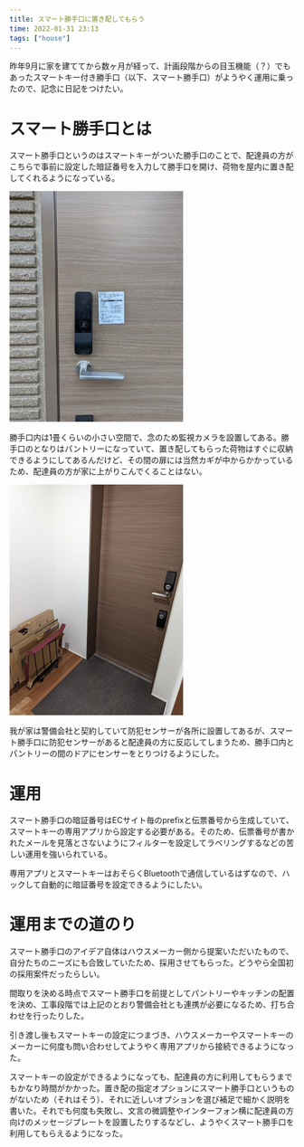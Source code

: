 ```yaml
---
title: スマート勝手口に置き配してもらう
time: 2022-01-31 23:13
tags: ["house"]
---
```


昨年9月に家を建ててから数ヶ月が経って、計画段階からの目玉機能（？）でもあったスマートキー付き勝手口（以下、スマート勝手口）がようやく運用に乗ったので、記念に日記をつけたい。

# スマート勝手口とは
スマート勝手口というのはスマートキーがついた勝手口のことで、配達員の方がこちらで事前に設定した暗証番号を入力して勝手口を開け、荷物を屋内に置き配してくれるようになっている。

![外側](./outside.jpg "スマートキーと使い方を説明するシール")

勝手口内は1畳くらいの小さい空間で、念のため監視カメラを設置してある。勝手口のとなりはパントリーになっていて、置き配してもらった荷物はすぐに収納できるようにしてあるんだけど、その間の扉には当然カギが中からかかっているため、配達員の方が家に上がりこんでくることはない。

![内側](./inside.jpg "ここに置いてもらう")

我が家は警備会社と契約していて防犯センサーが各所に設置してあるが、スマート勝手口に防犯センサーがあると配達員の方に反応してしまうため、勝手口内とパントリーの間のドアにセンサーをとりつけるようにした。

# 運用
スマート勝手口の暗証番号はECサイト毎のprefixと伝票番号から生成していて、スマートキーの専用アプリから設定する必要がある。そのため、伝票番号が書かれたメールを見落とさないようにフィルターを設定してラベリングするなどの苦しい運用を強いられている。

専用アプリとスマートキーはおそらくBluetoothで通信しているはずなので、ハックして自動的に暗証番号を設定できるようにしたい。

# 運用までの道のり
スマート勝手口のアイデア自体はハウスメーカー側から提案いただいたもので、自分たちのニーズにも合致していたため、採用させてもらった。どうやら全国初の採用案件だったらしい。

間取りを決める時点でスマート勝手口を前提としてパントリーやキッチンの配置を決め、工事段階では上記のとおり警備会社とも連携が必要になるため、打ち合わせを行ったりした。

引き渡し後もスマートキーの設定につまづき、ハウスメーカーやスマートキーのメーカーに何度も問い合わせしてようやく専用アプリから接続できるようになった。

スマートキーの設定ができるようになっても、配達員の方に利用してもらうまでもかなり時間がかかった。置き配の指定オプションにスマート勝手口というものがないため（それはそう）、それに近しいオプションを選び補足で細かく説明を書いた。それでも何度も失敗し、文言の微調整やインターフォン横に配達員の方向けのメッセージプレートを設置したりするなどし、ようやくスマート勝手口を利用してもらえるようになった。
